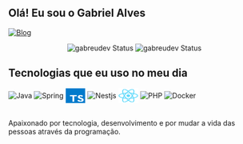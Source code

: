 ## Olá! Eu sou o Gabriel Alves

[![Blog](https://img.shields.io/badge/LinkedIn-0077B5?style=for-the-badge&logo=linkedin&logoColor=white)](https://www.linkedin.com/in/gabriel-alves-621025241/)

<div align="center">
  <img width="49%" height="195px" src="https://github-readme-stats.vercel.app/api?username=gabreudev&theme=dark&hide_border=true&bg_color=ffffff00&show_icons=true&title_color=808080" alt="gabreudev Status" />
  <img width="30%" height="195px" src="https://github-readme-stats.vercel.app/api/top-langs/?username=gabreudev&&theme=dark&hide_border=true&bg_color=ffffff00&layout=compact&title_color=808081" alt="gabreudev Status"  />
</div>

## Tecnologias que eu uso no meu dia
<div style="display: inline_block">
  <img align="center" alt="Java" height="30" width="40" src="https://cdn.jsdelivr.net/gh/devicons/devicon@latest/icons/java/java-original.svg">
  <img align="center" alt="Spring" height="30" width="40" src="https://cdn.jsdelivr.net/gh/devicons/devicon@latest/icons/spring/spring-original.svg">
  <img align="center" alt="Ts" height="30" width="40" src="https://raw.githubusercontent.com/devicons/devicon/master/icons/typescript/typescript-plain.svg">
  <img align="center" alt="Nestjs" height="30" width="40" src="https://cdn.jsdelivr.net/gh/devicons/devicon@latest/icons/nestjs/nestjs-original.svg" />
  <img align="center" alt="React" height="30" width="40" src="https://raw.githubusercontent.com/devicons/devicon/master/icons/react/react-original.svg">
  <img align="center" alt="PHP" height="30" width="40" src="https://github.com/user-attachments/assets/6acf95e7-0720-469c-844a-e743bca97bbe">
  <img align="center" alt="Docker" height="40" width="50" src="https://cdn.jsdelivr.net/gh/devicons/devicon@latest/icons/docker/docker-original.svg">
</div>

<br/>

Apaixonado por tecnologia, desenvolvimento e por mudar a vida das pessoas através da programação.
